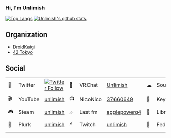 ### Hi, I'm Unlimish

[![Top Langs](https://github-readme-stats.vercel.app/api/top-langs/?username=unlimish&layout=compact&langs_count=10&theme=radical)](https://github.com/anuraghazra/github-readme-stats) [![Unlimish's github stats](https://github-readme-stats.vercel.app/api?username=unlimish&count_private=true&show_icons=true&theme=radical)](https://github.com/anuraghazra/github-readme-stats)

## Organization

- [DroidKaigi](https://github.com/droidkaigi)
- [42 Tokyo](https://github.com/42Paris)

## Social

|     |         |                                                    |     |          |                                                       |     |            |                                             |
| --- | ------- | -------------------------------------------------- | --- | -------- | ----------------------------------------------------- | --- | ---------- | ------------------------------------------- |
| 🐤   | Twitter | [![Twitter Follow](https://img.shields.io/twitter/follow/unlimish?style=flat-square&logo=twitter)](https://twitter.com/unlimish)          | 💬   | VRChat   | [Unlimish](https://vrchat.com/home/user/usr_bcb7e2dc-874d-4fa2-89cf-bed2b119cd2a)| ☁   | SoundCloud | [unlimish](https://soundcloud.com/unlimish) |
| 🎬   | YouTube | [unlimish](https://www.youtube.com/c/unlimish)     | 📺   | NicoNico | [37660649](https://www.nicovideo.jp/user/37660649)    | 🔑   | Keybase    | ![Keybase PGP](https://img.shields.io/keybase/pgp/unlimish?style=flat-square)     |
| 🎮   | Steam   | [unlimish](https://steamcommunity.com/id/unlimish) | 🎶   | Last fm  | [applepowerg4](https://www.last.fm/user/applepowerg4) | 🎵   | Libre fm   | [unlimish](https://libre.fm/user/unlimish)  |
| 🐷   | Plurk   | [unlimish](https://www.plurk.com/unlimish)         | ⚡   | Twitch   | [unlimish](https://twitch.tv/unlimish)                | 🐘 | Fediverse | [![Mastodon](https://img.shields.io/mastodon/follow/76629?domain=https%3A%2F%2Fmstdn.maud.io&style=flat-square&logo=mastodon)](https://mstdn.maud.io/@unlimish)

